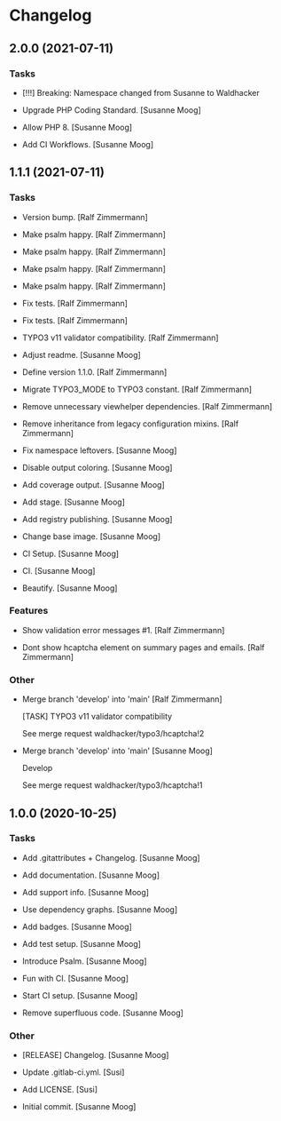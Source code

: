 # Changelog


## 2.0.0 (2021-07-11)

### Tasks

* [!!!] Breaking: Namespace changed from Susanne to Waldhacker

* Upgrade PHP Coding Standard. [Susanne Moog]

* Allow PHP 8. [Susanne Moog]

* Add CI Workflows. [Susanne Moog]


## 1.1.1 (2021-07-11)

### Tasks

* Version bump. [Ralf Zimmermann]

* Make psalm happy. [Ralf Zimmermann]

* Make psalm happy. [Ralf Zimmermann]

* Make psalm happy. [Ralf Zimmermann]

* Make psalm happy. [Ralf Zimmermann]

* Fix tests. [Ralf Zimmermann]

* Fix tests. [Ralf Zimmermann]

* TYPO3 v11 validator compatibility. [Ralf Zimmermann]

* Adjust readme. [Susanne Moog]

* Define version 1.1.0. [Ralf Zimmermann]

* Migrate TYPO3_MODE to TYPO3 constant. [Ralf Zimmermann]

* Remove unnecessary viewhelper dependencies. [Ralf Zimmermann]

* Remove inheritance from legacy configuration mixins. [Ralf Zimmermann]

* Fix namespace leftovers. [Susanne Moog]

* Disable output coloring. [Susanne Moog]

* Add coverage output. [Susanne Moog]

* Add stage. [Susanne Moog]

* Add registry publishing. [Susanne Moog]

* Change base image. [Susanne Moog]

* CI Setup. [Susanne Moog]

* CI. [Susanne Moog]

* Beautify. [Susanne Moog]

### Features

* Show validation error messages #1. [Ralf Zimmermann]

* Dont show hcaptcha element on summary pages and emails. [Ralf Zimmermann]

### Other

* Merge branch 'develop' into 'main' [Ralf Zimmermann]

  [TASK] TYPO3 v11 validator compatibility

  See merge request waldhacker/typo3/hcaptcha!2

* Merge branch 'develop' into 'main' [Susanne Moog]

  Develop

  See merge request waldhacker/typo3/hcaptcha!1


## 1.0.0 (2020-10-25)

### Tasks

* Add .gitattributes + Changelog. [Susanne Moog]

* Add documentation. [Susanne Moog]

* Add support info. [Susanne Moog]

* Use dependency graphs. [Susanne Moog]

* Add badges. [Susanne Moog]

* Add test setup. [Susanne Moog]

* Introduce Psalm. [Susanne Moog]

* Fun with CI. [Susanne Moog]

* Start CI setup. [Susanne Moog]

* Remove superfluous code. [Susanne Moog]

### Other

* [RELEASE] Changelog. [Susanne Moog]

* Update .gitlab-ci.yml. [Susi]

* Add LICENSE. [Susi]

* Initial commit. [Susanne Moog]


